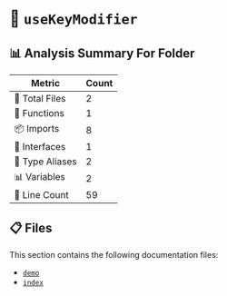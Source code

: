 # 📁 `useKeyModifier`

## 📊 Analysis Summary For Folder

| Metric | Count |
|--------|-------|
| 📁 Total Files | 2 |
| 🔧 Functions | 1 |
| 📦 Imports | 8 |
| 📐 Interfaces | 1 |
| 📑 Type Aliases | 2 |
| 📊 Variables | 2 |
| 🔢 Line Count | 59 |


## 📋 Files

This section contains the following documentation files:

- [`demo`](./demo.md)
- [`index`](./index.md)